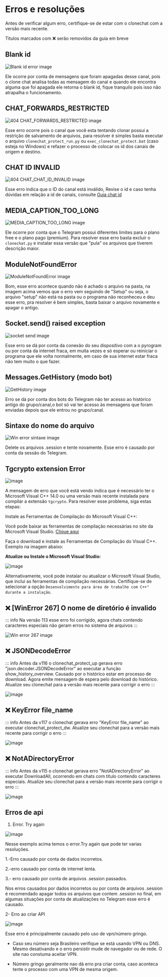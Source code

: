 # Erros e resoluções

Antes de verificar algum erro, certifique-se de estar com o clonechat com a versão mais recente.

Títulos marcados com :x: serão removidos da guia em breve

## Blank id

![Blank id error image](/blank_id_error.png)

Ele ocorre por conta de mensagens que foram apagadas desse canal, pois o clone chat analisa todas as mensagem do canal e quando ele encontra alguma que foi apagada ele retorna o blank id, fique tranquilo pois isso não atrapalha o funcionamento.

## CHAT_FORWARDS_RESTRICTED

![404 CHAT_FORWARDS_RESTRICTED image](/404_cfr.png)

Esse erro ocorre pois o canal que você esta tentando clonar possui a restrição de salvamento de arquivos, para resolver é simples basta executar o arquivo `clonechat_protect_run.py` ou `exec_clonechat_protect.bat` (caso esteja no Windows) e refazer o processo de colocar os id dos canais de origem e destino.

## CHAT ID INVALID

![404 CHAT_CHAT_ID_INVALID image](/chaid.jpg)

Esse erro indica que o ID do canal está inválido, Revise o id e caso tenha dúvidas em relação a id de canais, consulte [Guia chat id](/pages/perguntas_frequentes#como-pegar-o-chat-id-de-um-grupo-canal)

## MEDIA_CAPTION_TOO_LONG

![MEDIA_CAPTION_TOO_LONG image](/mctl_error.png)

Ele ocorre por conta que o Telegram possui diferentes limites para o plano free e o plano pago (premium). Para resolver esse erro basta excluir o `clonechat.py` e instalar essa versão que "pula" os arquivos que tiverem descrição maior.

## ModuleNotFoundError

![ModuleNotFoundError image](/mnfe_error.png)

Bom, esse erro acontece quando não é achado o arquivo na pasta, na imagem acima vemos que o erro vem seguindo de "Setup" ou seja, o arquivo "setup" não está na pasta ou o programa não reconheceu e deu esse erro, pra resolver é bem simples, basta baixar o arquivo novamente e apagar o antigo.

## Socket.send() raised exception

![socket send image](/ssrw_error.png)

Esse erro se dá por conta da conexão do seu dispositivo com a o pyrogram ou por conta da internet fraca, em muita vezes e só esperar ou reiniciar o programa que ele volta normalmente, em caso de sua internet estar fraca não tem muito o que fazer.

## Messages.GetHistory (modo bot)

![GetHistory image](/gethistory_error.jpg)

Erro se dá por conta dos bots do Telegram não ter acesso ao histórico antigo do grupo/canal,o bot só vai ter acesso às mensagens que foram enviadas depois que ele entrou no grupo/canal.

## Sintaxe do nome do arquivo

![Win error sintaxe image](/sintaxe_error.png)

Delete os arquivos .session e tente novamente. Esse erro é causado por conta da sessão do Telegram.

## Tgcrypto extension Error

![image](/tgcrypto_error.jpg)

A mensagem de erro que você está vendo indica que é necessário ter o Microsoft Visual C++ 14.0 ou uma versão mais recente instalada para compilar a extensão `tgcrypto`. Para resolver esse problema, siga estas etapas:

Instale as Ferramentas de Compilação do Microsoft Visual C++:

Você pode baixar as ferramentas de compilação necessárias no site da Microsoft Visual Studio. [Clique aqui](https://visualstudio.microsoft.com/visual-cpp-build-tools/)

Faça o download e instale as Ferramentas de Compilação do Visual C++. Exemplo na imagem abaixo:

**Atualize ou Instale o Microsoft Visual Studio:**

![image](/vstgcrypto_error.jpg)

Alternativamente, você pode instalar ou atualizar o Microsoft Visual Studio, que inclui as ferramentas de compilação necessárias. Certifique-se de selecionar a opção `Desenvolvimento para área de trabalho com C++" durante a instalação`.

## :x: [WinError 267] O nome de diretório é invalido

::: info
Na versão 113 esse erro foi corrigido, agora chats contendo caracteres especiais não geram erros no sistema de arquivos
:::

![Win error 267 image](/win_error.png)

## :x: JSONDecodeError

::: info
Antes da v116 o clonechat_protect_up gerava erro "json.decoder.JSONDecodeError" ao executar a função show_history_overview. Causado por o histórico estar em processo de download. Agora emite mensagem de espera pelo download do histórico. Atualize seu clonechat para a versão mais recente para corrigir o erro
:::

![image](/json_decode_error.jpg)

## :x: KeyError file_name

::: info
Antes da v117 o clonechat gerava erro "KeyError file_name" ao executar clonechat_protect_dw. Atualize seu clonechat para a versão mais recente para corrigir o erro
:::

![image](/key_erro_file_name.jpg)

## :x: NotADirectoryError

::: info
Antes da v115 o clonechat gerava erro "NotADirectoryError" ao executar DownloadAll, ocorrendo em chats com titulo contendo caracteres especiais. Atualize seu clonechat para a versão mais recente para corrigir o erro
:::

![image](/NotADirectoryError.jpg)

## Erros de api

1. Error. Try again

![image](/error_api_try.png)

Nesse exemplo acima temos o error.Try again que pode ter varias resoluções.

1.-Erro causado por conta de dados incorretos.

2.-erro causado por conta de internet lenta.

3.- erro causado por conta de arquivos .session passados.

Nos erros causados por dados incorretos ou por conta de arquivos .session é recomendado apagar todos os arquivos que contem .session no final, em algumas situações por conta de atualizações no Telegram esse erro é causado.

2- Erro ao criar API

![image](/error_web_api.png)

Esse erro é principalmente causado pelo uso de vpn/número gringo.

- Caso seu número seja Brasileiro verifique se está usando VPN ou DNS. Mesmo desativando e o erro persistir mude de navegador ou de rede. O site nao constuma aceitar VPN.

- Número gringo geralmente nao dá erro pra criar conta, caso aconteca tente o processo com uma VPN de mesma origem.
